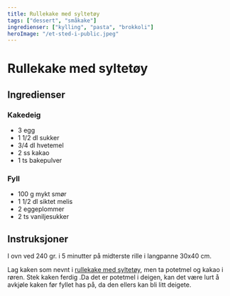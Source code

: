 ```yaml
---
title: Rullekake med syltetøy
tags: ["dessert", "småkake"]
ingredienser: ["kylling", "pasta", "brokkoli"]
heroImage: "/et-sted-i-public.jpeg"
---
```


# Rullekake med syltetøy

## Ingredienser

### Kakedeig

- 3 egg
- 1 1/2 dl sukker
- 3/4 dl hvetemel
- 2 ss kakao
- 1 ts bakepulver

### Fyll

- 100 g mykt smør
- 1 1/2 dl siktet melis
- 2 eggeplommer
- 2 ts vaniljesukker

## Instruksjoner

I ovn ved 240 gr. i 5 minutter på midterste rille i langpanne 30x40 cm.

Lag kaken som nevnt i [rullekake med syltetøy](./rullekake-med-syltetøy), men ta potetmel og kakao i røren. Stek kaken ferdig .Da det er potetmel i deigen, kan det være lurt å avkjøle kaken før fyllet has på, da den ellers kan bli litt deigete.
